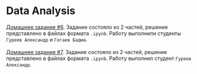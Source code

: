 # Data Analysis
[Домашнее задание #6](https://github.com/AMGureev/DataAnalysis/tree/main/HW6). Задание состояло из 2 частей, решение представлено в файлах формата `.ipynb`. Работу выполнили студенты `Гуреев Александр` и `Гогаев Бадма`. </br></br>
[Домашнее задание #7](https://github.com/AMGureev/DataAnalysis/tree/main/HW7). Задание состояло из 2 частей, решение представлено в файлах формата `.ipynb`. Работу выполнил студент `Гуреев Александр`.</br>
